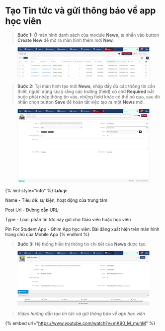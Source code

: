 # Tạo Tin tức và gửi thông báo về app học viên

> **Bước 1:** Ở màn hình danh sách của module **News**, ta nhấn vào button **Create New** để mở ra màn hình thêm mới **New**.

<figure><img src="../.gitbook/assets/image (8).png" alt=""><figcaption></figcaption></figure>

> **Bước 2:** Tại màn hình tạo mới **News**, nhập đầy đủ các thông tin cần thiết, người dùng lưu ý rằng các trường (field) có chữ **Required** bắt buộc phải nhập thông tin vào, những field khác có thể bỏ qua, sau đó nhấn chọn button **Save** để hoàn tất việc tạo ra một **News** mới.

<figure><img src="../.gitbook/assets/image (27).png" alt=""><figcaption></figcaption></figure>

{% hint style="info" %}
**Lưu ý:**

Name - Tiêu đề: sự kiện, hoạt động của trung tâm&#x20;

Post Url - Đường dẫn URL:&#x20;

Type - Loại: phần tin tức này gửi cho Giáo viên hoặc học viên&#x20;

Pin For Student App - Ghim App học viên: Bài đăng xuất hiện trên màn hình trang chủ của Mobile App
{% endhint %}

> **Bước 3:** Hệ thống hiển thị thông tin chi tiết của **News** được tạo.

<figure><img src="../.gitbook/assets/image (4).png" alt=""><figcaption></figcaption></figure>

> _Video hướng dẫn tạo tin tức và gửi thông báo về app học viên_

{% embed url="https://www.youtube.com/watch?v=mK90_M_muhM" %}

